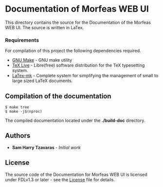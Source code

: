 # Documentation of Morfeas WEB UI
This directory contains the source for the Documentation of the Morfeas WEB UI. The source is written in LaTex.

### Requirements
For compilation of this project the following dependencies required.
* [GNU Make](https://www.gnu.org/software/make/) - GNU make utility
* [TeX Live](https://www.tug.org/texlive/) - Libre(free) software distribution for the TeX typesetting system.
* [LaTex-mk](http://latex-mk.sourceforge.net/) - Complete system for simplifying the management of small to large sized LaTeX documents.

## Compilation of the documentation
```
$ make tree
$ make -j$(nproc)
```
The compiled documentation located under the **./build-doc** directory.

## Authors
* **Sam Harry Tzavaras** - *Initial work*

## License
The source code of the Documentation for Morfeas WEB UI is licensed under FDLv1.3 or later - see the [License](../../../fdl-1.3.md) file for details.